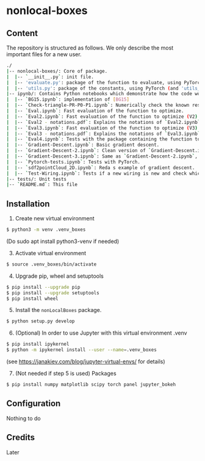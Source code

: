 # nonlocal-boxes

## Content

The repository is structured as follows. We only describe the most important files for a new user.
```bash
./
|-- nonlocal-boxes/: Core of package. 
|  |-- `__init__.py`: init file.
|  |-- 'evaluate.py': package of the function to evaluate, using PyTorch (and 'evaluate_with_numpy.py' for the same with NumPy).
|  |-- 'utils.py': package of the constants, using PyTorch (and 'utils_with_numpy.py' for the same with NumPy)
|-- ipynb/: Contains Python notebooks which demonstrate how the code works
|  |-- `BG15.ipynb`: implementation of [BG15]
|  |-- `Check-triangle-PR-P0-P1.ipynb`: Numerically check the known result in the triangle {PR, P0, P1}.
|  |-- `Eval.ipynb`: Fast evaluation of the function to optimize.
|  |-- `Eval2.ipynb`: Fast evaluation of the function to optimize (V2).
|  |-- `Eval2 - notations.pdf`: Explains the notations of `Eval2.ipynb`.
|  |-- `Eval3.ipynb`: Fast evaluation of the function to optimize (V3): now W is a matrix.
|  |-- `Eval3 - notations.pdf`: Explains the notations of `Eval3.ipynb`.
|  |-- `Eval4.ipynb`: Tests with the package containing the function to evaluate.
|  |-- `Gradient-Descent.ipynb`: Basic gradient descent.
|  |-- `Gradient-Descent-2.ipynb`: Clean version of `Gradient-Descent.ipynb`.
|  |-- `Gradient-Descent-3.ipynb`: Same as `Gradient-Descent-2.ipynb`, but with tests with different boxes. -> FIND NEW COLLAPSING WIRING (+ heavy ball + line search)
|  |-- `Pytorch-tests.ipynb`: Tests with PyTorch.
|  |-- `sdf2pointCloud_2D.ipynb`: Reda s example of gradient descent.
|  |-- `Test-Wiring.ipynb`: Tests if a new wiring is new and check which triangle is collapsed.
|-- tests/: Unit tests
|-- `README.md`: This file
```

## Installation

1. Create new virtual environment

```bash
$ python3 -m venv .venv_boxes
```

(Do
sudo apt install python3-venv
if needed)

3. Activate virtual environment

```bash
$ source .venv_boxes/bin/activate
```

4. Upgrade pip, wheel and setuptools 

```bash
$ pip install --upgrade pip
$ pip install --upgrade setuptools
$ pip install wheel
```

5. Install the `nonLocalBoxes` package.

```bash
$ python setup.py develop
```

6. (Optional) In order to use Jupyter with this virtual environment .venv
```bash
$ pip install ipykernel
$ python -m ipykernel install --user --name=.venv_boxes
```
(see https://janakiev.com/blog/jupyter-virtual-envs/ for details)

7. (Not needed if step 5 is used) Packages
```bash
$ pip install numpy matplotlib scipy torch panel jupyter_bokeh
```

## Configuration
Nothing to do

## Credits
Later
